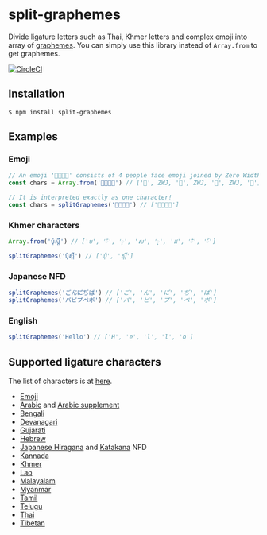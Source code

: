 # split-graphemes

Divide ligature letters such as Thai, Khmer letters and complex emoji into array of [graphemes](https://en.wikipedia.org/wiki/Grapheme).
You can simply use this library instead of `Array.from` to get graphemes.

[![CircleCI](https://circleci.com/gh/nota/split-graphemes/tree/master.svg?style=svg)](https://circleci.com/gh/nota/split-graphemes/tree/master)

## Installation
```
$ npm install split-graphemes
```

## Examples
### Emoji

```js
// An emoji '👨‍👩‍👦‍👦' consists of 4 people face emoji joined by Zero Width Joiners (ZWJ).
const chars = Array.from('👨‍👩‍👦‍👦') // ['👨', ZWJ, '👩', ZWJ, '👦', ZWJ, '👦']
```

```js
// It is interpreted exactly as one character!
const chars = splitGraphemes('👨‍👩‍👦‍👦') // ['👨‍👩‍👦‍👦']
```

### Khmer characters

```js
Array.from('ប៉ុស្ដិ៍') // ['ប', '៉', 'ុ', 'ស', '្', 'ដ', 'ិ', '៍']
```

```js
splitGraphemes('ប៉ុស្ដិ៍') // ['ប៉ុ', 'ស្ដិ៍']
```

### Japanese NFD
```js
splitGraphemes('ごん゙に゙ぢば') // ['ご', 'ん゙', 'に゙', 'ぢ', 'ば']
splitGraphemes('パピプペポ') // ['パ', 'ピ', 'プ', 'ペ', 'ポ']
```

### English
```js
splitGraphemes('Hello') // ['H', 'e', 'l', 'l', 'o']
```

## Supported ligature characters
The list of characters is at [here](https://github.com/nota/split-graphemes/tree/master/src).
- [Emoji](https://en.wikipedia.org/wiki/Unicode_block)
- [Arabic](https://www.unicode.org/charts/PDF/U0600.pdf) and [Arabic supplement](https://www.unicode.org/charts/PDF/U0750.pdf)
- [Bengali](https://www.unicode.org/charts/PDF/U0980.pdf)
- [Devanagari](https://www.unicode.org/charts/PDF/U0900.pdf)
- [Gujarati](https://www.unicode.org/charts/PDF/U0A80.pdf)
- [Hebrew](https://www.unicode.org/charts/PDF/U0590.pdf)
- [Japanese Hiragana](https://www.unicode.org/charts/PDF/U3040.pdf) and [Katakana](https://www.unicode.org/charts/PDF/U30A0.pdf) NFD
- [Kannada](https://www.unicode.org/charts/PDF/U0C80.pdf)
- [Khmer](https://www.unicode.org/charts/PDF/U1780.pdf)
- [Lao](https://www.unicode.org/charts/PDF/U0E80.pdf)
- [Malayalam](https://unicode.org/charts/PDF/U0D00.pdf)
- [Myanmar](https://www.unicode.org/charts/PDF/U1000.pdf)
- [Tamil](https://www.unicode.org/charts/PDF/U0B80.pdf)
- [Telugu](https://www.unicode.org/charts/PDF/U0C00.pdf)
- [Thai](https://www.unicode.org/charts/PDF/U0E00.pdf)
- [Tibetan](https://www.unicode.org/charts/PDF/U0F00.pdf)
